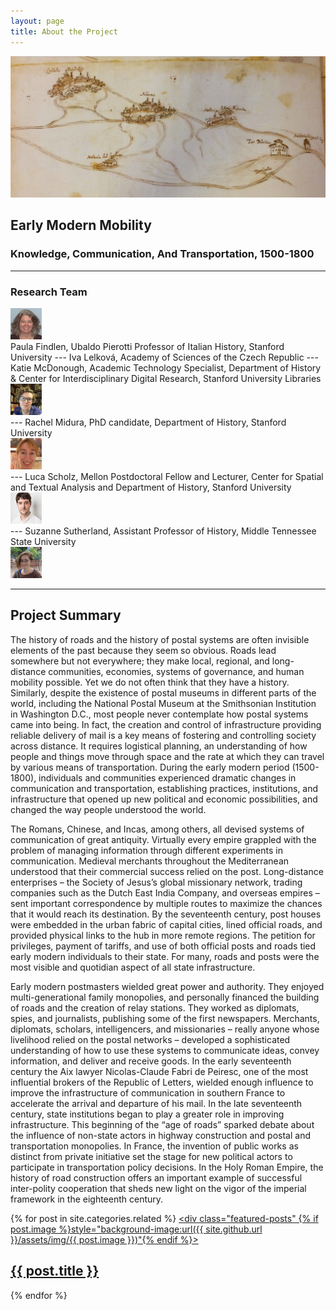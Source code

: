 ```yaml
---
layout: page
title: About the Project
---
```


![albano roads](https://github.com/EMmobility/emm_site/blob/gh-pages/assets/img/albano_roads.png?raw=true)
## Early Modern Mobility
### Knowledge, Communication, And Transportation, 1500-1800


---

### Research Team
<div class="pull-left"><img width="50" height="50" src="https://github.com/EMmobility/emm_site/blob/gh-pages/assets/img/findlen.jpg?raw=true"></div> Paula Findlen, Ubaldo Pierotti Professor of Italian History, Stanford University
---
Iva Lelková, Academy of Sciences of the Czech Republic
---
Katie McDonough, Academic Technology Specialist, Department of History & Center for Interdisciplinary Digital Research, Stanford University Libraries <div class="pull-left"><img width="50" height="50" src="https://github.com/EMmobility/emm_site/blob/gh-pages/assets/img/mcdonough.JPG?raw=true"></div>
---
Rachel Midura, PhD candidate, Department of History, Stanford University <div class="pull-left"><img width="50" height="50" src="https://github.com/EMmobility/emm_site/blob/gh-pages/assets/img/midura.jpg?raw=true"></div>
---
Luca Scholz, Mellon Postdoctoral Fellow and Lecturer, Center for Spatial and Textual Analysis and Department of History, Stanford University <div class="pull-left"><img width="50" height="50" src="https://github.com/EMmobility/emm_site/blob/gh-pages/assets/img/scholz.jpg?raw=true"></div>
---
Suzanne Sutherland, Assistant Professor of History, Middle Tennessee State University <div class="pull-left"><img width="50" height="50" src="https://github.com/EMmobility/emm_site/blob/gh-pages/assets/img/sutherland.JPG?raw=true"></div>

---

## Project Summary

The history of roads and the history of postal systems are often invisible elements of the past because they seem so obvious. Roads lead somewhere but not everywhere; they make local, regional, and long-distance communities, economies, systems of governance, and human mobility possible. Yet we do not often think that they have a history. Similarly, despite the existence of postal museums in different parts of the world, including the National Postal Museum at the Smithsonian Institution in Washington D.C., most people never contemplate how postal systems came into being. In fact, the creation and control of infrastructure providing reliable delivery of mail is a key means of fostering and controlling society across distance. It requires logistical planning, an understanding of how people and things move through space and the rate at which they can travel by various means of transportation. During the early modern period (1500-1800), individuals and communities experienced dramatic changes in communication and transportation, establishing practices, institutions, and infrastructure that opened up new political and economic possibilities, and changed the way people understood the world.

The Romans, Chinese, and Incas, among others, all devised systems of communication of great antiquity. Virtually every empire grappled with the problem of managing information through different experiments in communication. Medieval merchants throughout the Mediterranean understood that their commercial success relied on the post. Long-distance enterprises – the Society of Jesus’s global missionary network, trading companies such as the Dutch East India Company, and overseas empires – sent important correspondence by multiple routes to maximize the chances that it would reach its destination. By the seventeenth century, post houses were embedded in the urban fabric of capital cities, lined official roads, and provided physical links to the hub in more remote regions. The petition for privileges, payment of tariffs, and use of both official posts and roads tied early modern individuals to their state. For many, roads and posts were the most visible and quotidian aspect of all state infrastructure.

Early modern postmasters wielded great power and authority. They enjoyed multi-generational family monopolies, and personally financed the building of roads and the creation of relay stations. They worked as diplomats, spies, and journalists, publishing some of the first newspapers. Merchants, diplomats, scholars, intelligencers, and missionaries – really anyone whose livelihood relied on the postal networks – developed a sophisticated understanding of how to use these systems to communicate ideas, convey information, and deliver and receive goods. In the early seventeenth century the Aix lawyer Nicolas-Claude Fabri de Peiresc, one of the most influential brokers of the Republic of Letters, wielded enough influence to improve the infrastructure of communication in southern France to accelerate the arrival and departure of his mail. In the late seventeenth century, state institutions began to play a greater role in improving infrastructure. This beginning of the “age of roads” sparked debate about the influence of non-state actors in highway construction and postal and transportation monopolies. In France, the invention of public works as distinct from private initiative set the stage for new political actors to participate in transportation policy decisions. In the Holy Roman Empire, the history of road construction offers an important example of successful inter-polity cooperation that sheds new light on the vigor of the imperial framework in the eighteenth century.

{% for post in site.categories.related %}
  <a href="{{ site.github.url }}{{ post.url }}">
    <div class="featured-posts" {% if post.image %}style="background-image:url({{ site.github.url }}/assets/img/{{ post.image }})"{% endif %}>
      <h2><span>{{ post.title }}</span></h2>
    </div>
  </a>
{% endfor %}
